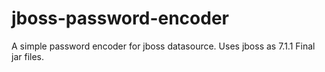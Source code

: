# jboss-password-encoder
A simple password encoder for jboss datasource. Uses jboss as 7.1.1 Final jar files.

